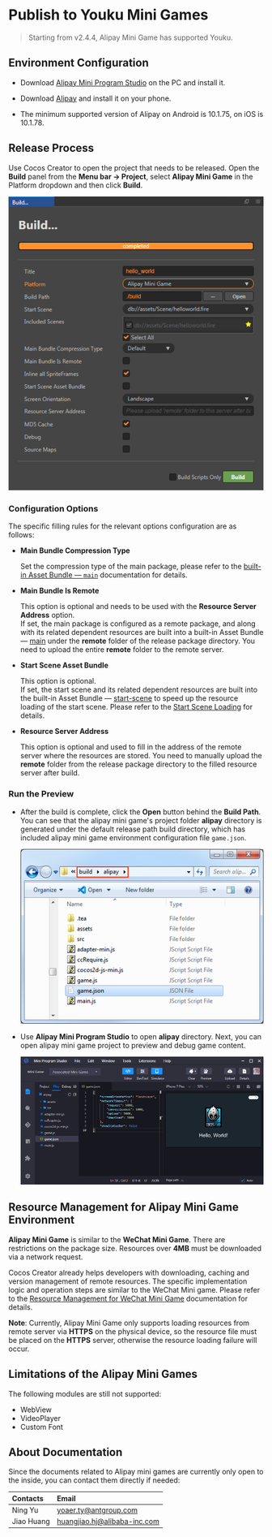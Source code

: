 # Publish to Youku Mini Games

> Starting from v2.4.4, Alipay Mini Game has supported Youku.

## Environment Configuration

- Download [Alipay Mini Program Studio](https://render.alipay.com/p/f/fd-jwq8nu2a/pages/home/index.html) on the PC and install it.

- Download [Alipay](https://mobile.alipay.com/index.htm) and install it on your phone.

- The minimum supported version of Alipay on Android is 10.1.75, on iOS is 10.1.78.

## Release Process

Use Cocos Creator to open the project that needs to be released. Open the **Build** panel from the **Menu bar -> Project**, select **Alipay Mini Game** in the Platform dropdown and then click **Build**.

![](./publish-alipay-mini-games/build_option.png)

### Configuration Options

The specific filling rules for the relevant options configuration are as follows:

- **Main Bundle Compression Type**

  Set the compression type of the main package, please refer to the [built-in Asset Bundle — `main`](../asset-manager/bundle.md#the-built-in-asset-bundle) documentation for details.

- **Main Bundle Is Remote**

  This option is optional and needs to be used with the **Resource Server Address** option.<br>
  If set, the main package is configured as a remote package, and along with its related dependent resources are built into a built-in Asset Bundle — [main](../asset-manager/bundle.md#the-built-in-asset-bundle) under the **remote** folder of the release package directory. You need to upload the entire **remote** folder to the remote server.

- **Start Scene Asset Bundle**

  This option is optional.<br>
  If set, the start scene and its related dependent resources are built into the built-in Asset Bundle — [start-scene](../asset-manager/bundle.md#the-built-in-asset-bundle) to speed up the resource loading of the start scene. Please refer to the [Start Scene Loading](publish-wechatgame.md#speed-up-the-loading-of-the-start-scene) for details.

- **Resource Server Address**

  This option is optional and used to fill in the address of the remote server where the resources are stored. You need to manually upload the **remote** folder from the release package directory to the filled resource server after build. 

### Run the Preview

- After the build is complete, click the **Open** button behind the **Build Path**. You can see that the alipay mini game's project folder **alipay** directory is generated under the default release path build directory, which has included alipay mini game environment configuration file `game.json`.

  ![](./publish-alipay-mini-games/build.png)

- Use **Alipay Mini Program Studio** to open **alipay** directory. Next, you can open alipay mini game project to preview and debug game content.

  ![](./publish-alipay-mini-games/preview.png)

## Resource Management for Alipay Mini Game Environment

**Alipay Mini Game** is similar to the **WeChat Mini Game**. There are restrictions on the package size. Resources over **4MB** must be downloaded via a network request.

Cocos Creator already helps developers with downloading, caching and version management of remote resources. The specific implementation logic and operation steps are similar to the WeChat Mini game. Please refer to the [Resource Management for WeChat Mini Game](./publish-wechatgame.md#resource-management-for-the-wechat-mini-games) documentation for details.

**Note**: Currently, Alipay Mini Game only supports loading resources from remote server via **HTTPS** on the physical device, so the resource file must be placed on the **HTTPS** server, otherwise the resource loading failure will occur.

## Limitations of the Alipay Mini Games

The following modules are still not supported:

- WebView
- VideoPlayer
- Custom Font

## About Documentation

Since the documents related to Alipay mini games are currently only open to the inside, you can contact them directly if needed:

| Contacts | Email |
| :----- | :----- |
| Ning Yu | yoaer.ty@antgroup.com      |
| Jiao Huang | huangjiao.hj@alibaba-inc.com |
